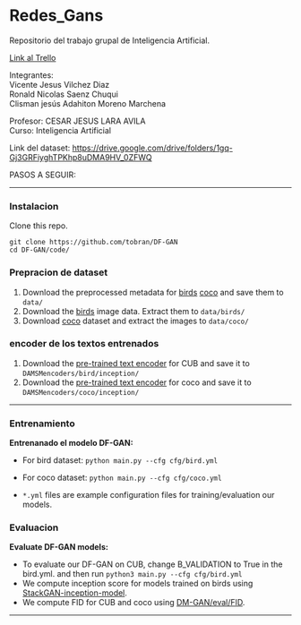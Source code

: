 # Redes_Gans
Repositorio del trabajo grupal de Inteligencia Artificial.  
  
[Link al Trello](https://trello.com/b/wS5CAVT5/proyecto-de-inteligencia-artificial)  
  
Integrantes:  
Vicente Jesus Vilchez Diaz  
Ronald Nicolas Saenz Chuqui  
Clisman jesús Adahiton Moreno Marchena  
  
Profesor: CESAR JESUS LARA AVILA  
Curso: Inteligencia Artificial

Link del dataset: https://drive.google.com/drive/folders/1gq-Gj3GRFiyghTPKhp8uDMA9HV_0ZFWQ


PASOS A SEGUIR:

---
### Instalacion

Clone this repo.
```
git clone https://github.com/tobran/DF-GAN
cd DF-GAN/code/
```

### Prepracion de dataset
1. Download the preprocessed metadata for [birds](https://drive.google.com/open?id=1O_LtUP9sch09QH3s_EBAgLEctBQ5JBSJ) [coco](https://drive.google.com/open?id=1rSnbIGNDGZeHlsUlLdahj0RJ9oo6lgH9) and save them to `data/`
2. Download the [birds](http://www.vision.caltech.edu/visipedia/CUB-200-2011.html) image data. Extract them to `data/birds/`
3. Download [coco](http://cocodataset.org/#download) dataset and extract the images to `data/coco/`


### encoder de los textos entrenados
1. Download the [pre-trained text encoder](https://drive.google.com/open?id=1GNUKjVeyWYBJ8hEU-yrfYQpDOkxEyP3V) for CUB and save it to `DAMSMencoders/bird/inception/`
2. Download the [pre-trained text encoder](https://drive.google.com/open?id=1zIrXCE9F6yfbEJIbNP5-YrEe2pZcPSGJ) for coco and save it to `DAMSMencoders/coco/inception/`

---
### Entrenamiento

**Entrenanado el modelo DF-GAN:**
  - For bird dataset: `python main.py --cfg cfg/bird.yml`
  - For coco dataset: `python main.py --cfg cfg/coco.yml`

- `*.yml` files are example configuration files for training/evaluation our models.

### Evaluacion

**Evaluate DF-GAN models:**

- To evaluate our DF-GAN on CUB, change B_VALIDATION to True in the bird.yml. and then run `python3 main.py --cfg cfg/bird.yml`
- We compute inception score for models trained on birds using [StackGAN-inception-model](https://github.com/hanzhanggit/StackGAN-inception-model).
- We compute FID for CUB and coco using [DM-GAN/eval/FID](https://github.com/MinfengZhu/DM-GAN/tree/master/eval/FID). 

---

